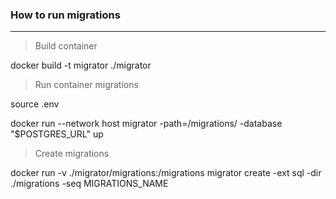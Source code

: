 <h3>How to run migrations</h3>

---

> Build container

docker build -t migrator ./migrator

> Run container migrations

source .env

docker run --network host migrator -path=/migrations/ -database "$POSTGRES_URL" up

> Create migrations

docker run -v ./migrator/migrations:/migrations migrator create -ext sql -dir ./migrations -seq MIGRATIONS_NAME
